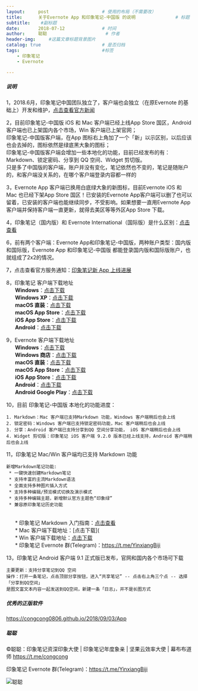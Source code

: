 ```yaml
---
layout:     post                    # 使用的布局（不需要改）
title:      关于Evernote App 和印象笔记-中国版 的说明               # 标题 
subtitle:    #副标题
date:       2018-07-12              # 时间
author:     聪聪                      # 作者
header-img:     #这篇文章标题背景图片
catalog: true                       # 是否归档
tags:                               #标签
    - 印象笔记
    - Evernote

---
```


##### 说明
1，2018.6月，印象笔记中国团队独立了，客户端也会独立（在原Evernote 的基础上）开发和维护，[点击查看官方新闻](https://www.yinxiang.com/blog/blog/2018/06/06/evernote-an-independent-internet-enterprise/)

2，目前印象笔记-中国版 iOS 和 Mac 客户端已经上线App Store 国区，Android 客户端也已上架国内各个市场，Win 客户端已上架官网；
<br>印象笔记-中国版客户端，在App 图标右上角加了一个「新」以示区别，以后应该也会去掉的，图标依然是绿底黑大象的图标；
<br>印象笔记-中国版客户端会增加一些本地化的功能，目前已经发布的有：Markdown、锁定密码、分享到 QQ 空间、Widget 剪切版。
<br>只是多了中国版的客户端，账户并没有变化，笔记依然也不变的，笔记是随账户的，和客户端没关系的，在哪个客户端登录内容都一样的

3，Evernote App 客户端已换用白底绿大象的新图标，目前Evernote iOS 和 Mac 也已经下架App Store 国区！已安装的Evernote App客户端可以删了也可以留着，已安装的客户端也能继续同步，不受影响。如果想要一直用Evernote App 客户端并保持客户端一直更新，就得去美区等等外区App Store 下载。

4，印象笔记（国内版）和 Evernote International（国际版）是什么区别：[点击查看](https://congcong0806.github.io/2018/04/24/evernote-yinxiang/)

6，前有两个客户端：Evernote App和印象笔记-中国版，两种账户类型：国内版和国际版，Evernote App 和印象笔记-中国版 都能登录国内版和国际版账户，也就组成了2x2的情况。

7，点击查看官方服务通知：[印象笔记新 App 上线进展](https://www.yinxiang.com/blog/blog/category/news/)

8，印象笔记 客户端下载地址
<br>&nbsp;&nbsp;&nbsp;&nbsp;&nbsp;&nbsp;**Windows**：[点击下载](https://www.yinxiang.com/download/get.php?file=Win)
<br>&nbsp;&nbsp;&nbsp;&nbsp;&nbsp;&nbsp;**Windows XP**：[点击下载](https://cdn.yinxiang.com/win6/public/Evernote_6.7.6.7584.exe)
<br>&nbsp;&nbsp;&nbsp;&nbsp;&nbsp;&nbsp;**macOS 直装**：[点击下载](https://www.yinxiang.com/download/get.php?file=EvernoteMac)
<br>&nbsp;&nbsp;&nbsp;&nbsp;&nbsp;&nbsp;**macOS App Store**：[点击下载](https://itunes.apple.com/cn/app/id1356055347)
<br>&nbsp;&nbsp;&nbsp;&nbsp;&nbsp;&nbsp;**iOS App Store**：[点击下载](https://itunes.apple.com/cn/app/id1356054761)
<br>&nbsp;&nbsp;&nbsp;&nbsp;&nbsp;&nbsp;**Android**：[点击下载](https://www.yinxiang.com/download/get.php?file=AndroidYinxiangCom)
	 
9，Evernote 客户端下载地址
<br>&nbsp;&nbsp;&nbsp;&nbsp;&nbsp;&nbsp;**Windows**：[点击下载](https://evernote.com/intl/zh-cn/download)
<br>&nbsp;&nbsp;&nbsp;&nbsp;&nbsp;&nbsp;**Windows 商店**：[点击下载](https://www.microsoft.com/zh-cn/store/p/evernote/9wzdncrfj3mb)
<br>&nbsp;&nbsp;&nbsp;&nbsp;&nbsp;&nbsp;**macOS 直装**：[点击下载](https://evernote.com/intl/zh-cn/download)
<br>&nbsp;&nbsp;&nbsp;&nbsp;&nbsp;&nbsp;**macOS App Store**：[点击下载](https://itunes.apple.com/us/app/evernote-stay-organized/id406056744)
<br>&nbsp;&nbsp;&nbsp;&nbsp;&nbsp;&nbsp;**iOS App Store**：[点击下载](https://itunes.apple.com/app/evernote/id281796108)
<br>&nbsp;&nbsp;&nbsp;&nbsp;&nbsp;&nbsp;**Android**：[点击下载](https://www.evernote.com/download/get.php?file=AndroidYinxiangCom)
<br>&nbsp;&nbsp;&nbsp;&nbsp;&nbsp;&nbsp;**Android Google Play**：[点击下载](https://play.google.com/store/apps/details?id=com.evernote)

10，目前 印象笔记-中国版 本地化的功能进度：

	1. Markdown：Mac 客户端已支持Markdown 功能，Windows 客户端稍后也会上线
	2. 锁定密码：Windows 客户端已支持锁定密码功能，Mac 客户端稍后也会上线
	3. 分享：Android 客户端已支持分享到QQ 空间分享功能， iOS 客户端稍后也会上线
	4. Widget 剪切版：印象笔记 iOS 客户端 9.2.0 版本已经上线支持，Android 客户端稍后也会上线

11，印象笔记 Mac/Win 客户端均已支持 Markdown 功能

	新增Markdown笔记功能:
	 * 一键快速创建Markdown笔记
	 * 支持丰富的主流Markdown语法
	 * 全面支持多种图片插入方式
	 * 支持多种编辑/预览模式切换及演示模式
	 * 支持多种编辑主题，新增默认官方主题色“印象绿”
	 * 兼容原印象笔记历史功能

<br>&nbsp;&nbsp;&nbsp;&nbsp;&nbsp;&nbsp;* 印象笔记 Markdown 入门指南：[点击查看](https://www.yinxiang.com/markdown-user-guide)
<br>&nbsp;&nbsp;&nbsp;&nbsp;&nbsp;&nbsp;* Mac 客户端下载地址：[点击下载]([](https://cdn.yinxiang.com/mac-smd/public/YinxiangBiji_RELEASE_8.3.0_457351.dmg)
<br>&nbsp;&nbsp;&nbsp;&nbsp;&nbsp;&nbsp;* Win 客户端下载地址：[点击下载](https://cdn-dl.yinxiang.com/YXWin6/prerelease/Evernote_6.15.11.405.exe)
<br>&nbsp;&nbsp;&nbsp;&nbsp;&nbsp;&nbsp;* 印象笔记 Evernote 群(Telegram)：<https://t.me/YinxiangBiji>

13，印象笔记 Android 客户端 9.1 正式版已发布，官网和国内各个市场可下载

	主要更新：支持分享笔记到QQ 空间
	操作：打开一条笔记，点击顶部分享按钮，进入“共享笔记” -- 点击右上角三个点 -- 选择「分享到QQ空间」
	是图文富文本内容一起发送到QQ空间，新建一条「日志」，并不是长图方式

##### 优秀的正版软件
<https://congcong0806.github.io/2018/09/03/App>

##### 聪聪
&copy;聪聪：印象笔记资深印象大使 | 印象笔记年度象亲 | 坚果云效率大使 | 幕布布道师 <https://t.me/congcong>

印象笔记 Evernote 群(Telegram)：<https://t.me/YinxiangBiji>

![聪聪](https://i.v2ex.co/3wc207g5.png)
